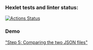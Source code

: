 ### Hexlet tests and linter status:
[![Actions Status](https://github.com/piafson/java-project-71/actions/workflows/hexlet-check.yml/badge.svg)](https://github.com/piafson/java-project-71/actions)

### Demo
["Step 5: Comparing the two JSON files"](https://asciinema.org/a/vBtwP2w8MaWLqEjDpHnJxDDHF)
